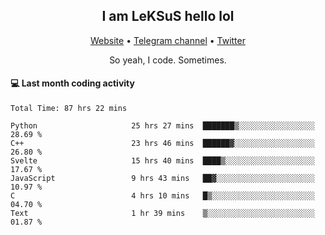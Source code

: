 <h2 align="center">I am LeKSuS hello lol</h2>
<div align="center">
  <a href="https://leksus.net">Website</a> •
  <a href="https://t.me/leksus_was_here">Telegram channel</a> •
  <a href="https://twitter.com/___LeKSuS___">Twitter</a>
</div>
<p align="center">So yeah, I code. Sometimes.</p>

#### :computer: Last month coding activity
<!--START_SECTION:waka-->

```text
Total Time: 87 hrs 22 mins

Python                     25 hrs 27 mins  ███████▒░░░░░░░░░░░░░░░░░   28.69 %
C++                        23 hrs 46 mins  ██████▓░░░░░░░░░░░░░░░░░░   26.80 %
Svelte                     15 hrs 40 mins  ████▒░░░░░░░░░░░░░░░░░░░░   17.67 %
JavaScript                 9 hrs 43 mins   ██▓░░░░░░░░░░░░░░░░░░░░░░   10.97 %
C                          4 hrs 10 mins   █▒░░░░░░░░░░░░░░░░░░░░░░░   04.70 %
Text                       1 hr 39 mins    ▒░░░░░░░░░░░░░░░░░░░░░░░░   01.87 %
```

<!--END_SECTION:waka-->
